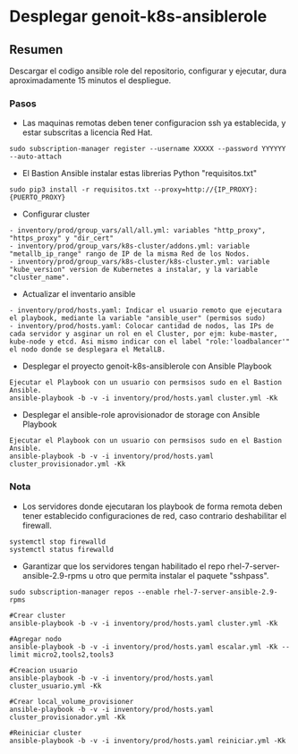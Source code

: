 # Desplegar genoit-k8s-ansiblerole


## Resumen

Descargar el codigo ansible role del repositorio, configurar y ejecutar, dura aproximadamente 15 minutos el despliegue.

### Pasos


- Las maquinas remotas deben tener configuracion ssh ya establecida, y estar subscritas a licencia Red Hat.

```raw
sudo subscription-manager register --username XXXXX --password YYYYYY --auto-attach
```

- El Bastion Ansible instalar estas librerias Python "requisitos.txt"

```raw
sudo pip3 install -r requisitos.txt --proxy=http://{IP_PROXY}:{PUERTO_PROXY}
```
- Configurar cluster

```raw
- inventory/prod/group_vars/all/all.yml: variables "http_proxy", "https_proxy" y "dir_cert"
- inventory/prod/group_vars/k8s-cluster/addons.yml: variable "metallb_ip_range" rango de IP de la misma Red de los Nodos.
- inventory/prod/group_vars/k8s-cluster/k8s-cluster.yml: variable "kube_version" version de Kubernetes a instalar, y la variable "cluster_name".
```
- Actualizar el inventario ansible 

```raw
- inventory/prod/hosts.yaml: Indicar el usuario remoto que ejecutara el playbook, mediante la variable "ansible_user" (permisos sudo)
- inventory/prod/hosts.yaml: Colocar cantidad de nodos, las IPs de cada servidor y asginar un rol en el Cluster, por ejm: kube-master, kube-node y etcd. Asi mismo indicar con el label "role:'loadbalancer'" el nodo donde se desplegara el MetalLB.
```
- Desplegar el proyecto genoit-k8s-ansiblerole con Ansible Playbook

```raw
Ejecutar el Playbook con un usuario con permsisos sudo en el Bastion Ansible.
ansible-playbook -b -v -i inventory/prod/hosts.yaml cluster.yml -Kk
```
- Desplegar el ansible-role aprovisionador de storage con Ansible Playbook

```raw
Ejecutar el Playbook con un usuario con permsisos sudo en el Bastion Ansible.
ansible-playbook -b -v -i inventory/prod/hosts.yaml cluster_provisionador.yml -Kk
```

### Nota

- Los servidores donde ejecutaran los playbook de forma remota deben tener establecido configuraciones de red, caso contrario deshabilitar el firewall.

```raw
systemctl stop firewalld
systemctl status firewalld 
```
- Garantizar que los servidores tengan habilitado el repo rhel-7-server-ansible-2.9-rpms u otro que permita instalar el paquete "sshpass".

```raw
sudo subscription-manager repos --enable rhel-7-server-ansible-2.9-rpms
```

```raw
#Crear cluster
ansible-playbook -b -v -i inventory/prod/hosts.yaml cluster.yml -Kk

#Agregar nodo
ansible-playbook -b -v -i inventory/prod/hosts.yaml escalar.yml -Kk --limit micro2,tools2,tools3

#Creacion usuario
ansible-playbook -b -v -i inventory/prod/hosts.yaml cluster_usuario.yml -Kk

#Crear local_volume_provisioner
ansible-playbook -b -v -i inventory/prod/hosts.yaml cluster_provisionador.yml -Kk

#Reiniciar cluster
ansible-playbook -b -v -i inventory/prod/hosts.yaml reiniciar.yml -Kk
```